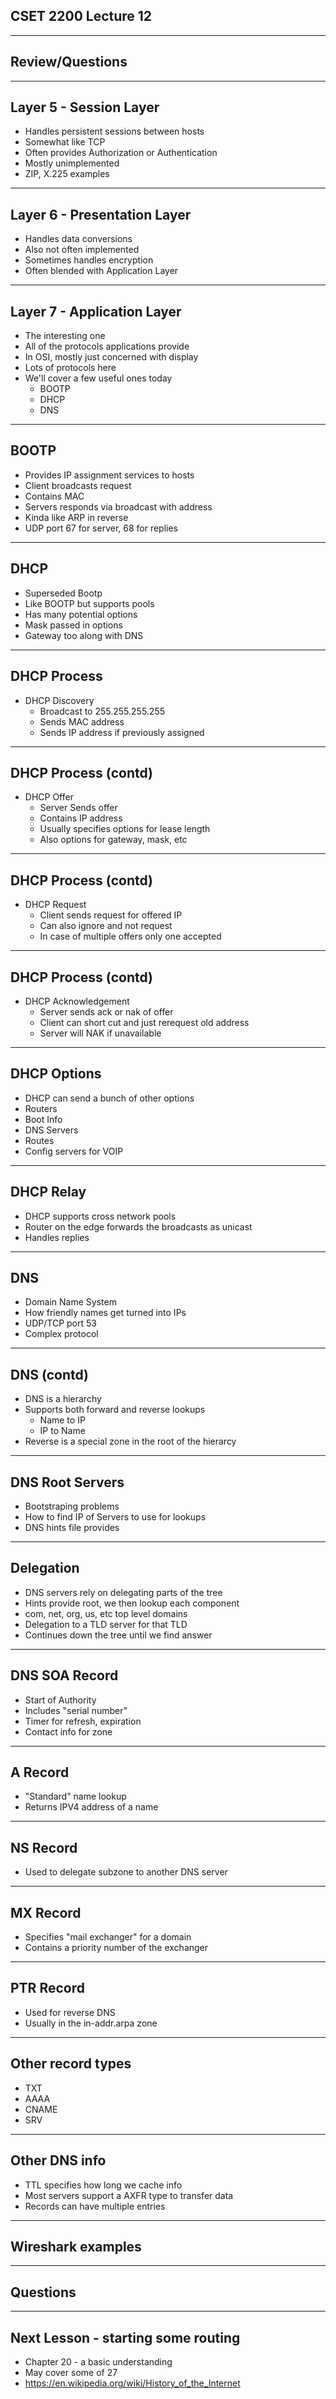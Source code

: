 ## CSET 2200 Lecture 12

---

## Review/Questions

---

## Layer 5 - Session Layer

- Handles persistent sessions between hosts
- Somewhat like TCP
- Often provides Authorization or Authentication
- Mostly unimplemented
- ZIP, X.225 examples

---

## Layer 6 - Presentation Layer

- Handles data conversions
- Also not often implemented
- Sometimes handles encryption
- Often blended with Application Layer

---

## Layer 7 - Application Layer

- The interesting one
- All of the protocols applications provide
- In OSI, mostly just concerned with display
- Lots of protocols here
- We'll cover a few useful ones today
    - BOOTP
    - DHCP
    - DNS

---

## BOOTP

- Provides IP assignment services to hosts
- Client broadcasts request
- Contains MAC
- Servers responds via broadcast with address
- Kinda like ARP in reverse
- UDP port 67 for server, 68 for replies

---

## DHCP

- Superseded Bootp
- Like BOOTP but supports pools
- Has many potential options
- Mask passed in options
- Gateway too along with DNS

---

## DHCP Process

- DHCP Discovery
    - Broadcast to 255.255.255.255
    - Sends MAC address
    - Sends IP address if previously assigned

---

## DHCP Process (contd)

- DHCP Offer
    - Server Sends offer
    - Contains IP address
    - Usually specifies options for lease length
    - Also options for gateway, mask, etc

---

## DHCP Process (contd)

- DHCP Request
    - Client sends request for offered IP
    - Can also ignore and not request
    - In case of multiple offers only one accepted

---

## DHCP Process (contd)

- DHCP Acknowledgement
    - Server sends ack or nak of offer
    - Client can short cut and just rerequest old address
    - Server will NAK if unavailable

---

## DHCP Options

- DHCP can send a bunch of other options
- Routers
- Boot Info
- DNS Servers
- Routes
- Config servers for VOIP

---

## DHCP Relay

- DHCP supports cross network pools
- Router on the edge forwards the broadcasts as unicast
- Handles replies

---

## DNS

- Domain Name System
- How friendly names get turned into IPs
- UDP/TCP port 53
- Complex protocol

---

## DNS (contd)

- DNS is a hierarchy
- Supports both forward and reverse lookups
    - Name to IP
    - IP to Name
- Reverse is a special zone in the root of the hierarcy

---

## DNS Root Servers

- Bootstraping problems
- How to find IP of Servers to use for lookups
- DNS hints file provides

---

## Delegation

- DNS servers rely on delegating parts of the tree
- Hints provide root, we then lookup each component
- com, net, org, us, etc top level domains
- Delegation to a TLD server for that TLD
- Continues down the tree until we find answer

---

## DNS SOA Record

- Start of Authority
- Includes "serial number"
- Timer for refresh, expiration
- Contact info for zone

---

## A Record

- "Standard" name lookup
- Returns IPV4 address of a name

---

## NS Record

- Used to delegate subzone to another DNS server

---

## MX Record

- Specifies "mail exchanger" for a domain
- Contains a priority number of the exchanger

---

## PTR Record

- Used for reverse DNS
- Usually in the in-addr.arpa zone

---

## Other record types

- TXT
- AAAA
- CNAME
- SRV

---

## Other DNS info

- TTL specifies how long we cache info
- Most servers support a AXFR type to transfer data
- Records can have multiple entries

---

## Wireshark examples

---

## Questions

---

## Next Lesson - starting some routing

- Chapter 20 - a basic understanding
- May cover some of 27
- https://en.wikipedia.org/wiki/History_of_the_Internet
